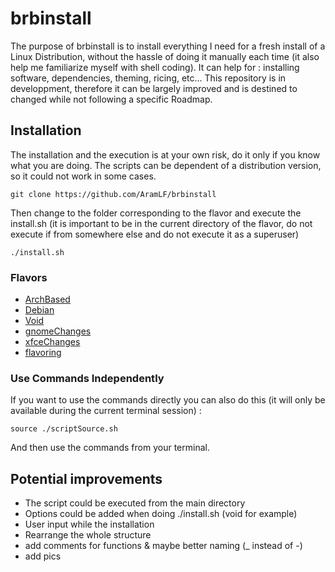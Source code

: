 # brbinstall
The purpose of brbinstall is to install everything I need for a fresh install of a Linux Distribution, without the hassle of doing it manually each time (it also help me familiarize myself with shell coding). It can help for : installing software, dependencies, theming, ricing, etc... This repository is in developpment, therefore it can be largely improved and is destined to changed while not following a specific Roadmap.  

## Installation
The installation and the execution is at your own risk, do it only if you know what you are doing. The scripts can be dependent of a distribution version, so it could not work in some cases.
```
git clone https://github.com/AramLF/brbinstall
```
Then change to the folder corresponding to the flavor and execute the install.sh (it is important to be in the current directory of the flavor, do not execute if from somewhere else and do not execute it as a superuser)
```
./install.sh
```
### Flavors
- [ArchBased](https://github.com/AramLF/brbinstall/tree/main/Flavor/ArchBased)
- [Debian](https://github.com/AramLF/brbinstall/tree/main/Flavor/Debian)
- [Void](https://github.com/AramLF/brbinstall/tree/main/Flavor/Void)
- [gnomeChanges](https://github.com/AramLF/brbinstall/tree/main/Flavor/gnomeChanges)
- [xfceChanges](https://github.com/AramLF/brbinstall/tree/main/Flavor/xfceChanges)
- [flavoring](https://github.com/AramLF/brbinstall/tree/main/Flavor/flavoring)

### Use Commands Independently
If you want to use the commands directly you can also do this (it will only be available during the current terminal session) :
```
source ./scriptSource.sh
```
And then use the commands from your terminal.

## Potential improvements
- The script could be executed from the main directory
- Options could be added when doing ./install.sh (void for example)
- User input while the installation   
- Rearrange the whole structure
- add comments for functions & maybe better naming (_ instead of -)
- add pics
